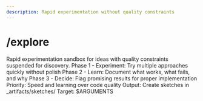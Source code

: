 ```yaml
---
description: Rapid experimentation without quality constraints
---
```


# /explore

<instructions>
Rapid experimentation sandbox for ideas with quality constraints suspended for discovery.
</instructions>

<approach>
Phase 1 - Experiment: Try multiple approaches quickly without polish
Phase 2 - Learn: Document what works, what fails, and why
Phase 3 - Decide: Flag promising results for proper implementation
Priority: Speed and learning over code quality
Output: Create sketches in _artifacts/sketches/
</approach>

<context>
Target: $ARGUMENTS
</context>